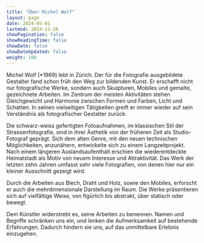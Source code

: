 ```yaml
---
title: "Über Michel Wolf"
layout: page
date: 2024-05-01
lastmod: 2024-11-26
showPagination: false
showReadingTime: false
showDate: false
showDateUpdated: false
weight: 100
---
```


Michel Wolf (*1969) lebt in Zürich. Der für die Fotografie ausgebildete
Gestalter fand schon früh den Weg zur bildenden Kunst. Er erschafft nicht nur
fotografische Werke, sondern auch Skulpturen, Mobiles und gemalte, gezeichnete
Arbeiten. Im Zentrum der meisten Aktivitäten stehen Gleichgewicht und Harmonie
zwischen Formen und Farben, Licht und Schatten. In seinen vielseitigen
Tätigkeiten greift er immer wieder auf sein Verständnis als fotografischer
Gestalter zurück.

Die schwarz-weiss gefertigten Fotoaufnahmen, im klassischen Stil der
Strassenfotografie, sind in ihrer Ästhetik von der früheren Zeit als
Studio-Fotograf geprägt. Sich dem alten Genre, mit den neuen technischen
Möglichkeiten, anzunähern, entwickelte sich zu einem Langzeitprojekt. Nach einem
längeren Auslandsaufenthalt erschien die wiederentdeckte Heimatstadt als Motiv
von neuem Interesse und Attraktivität. Das Werk der letzten zehn Jahren umfasst
sehr viele Fotografien, von denen hier nur ein kleiner Ausschnitt gezeigt wird.

Durch die Arbeiten aus Blech, Draht und Holz, sowie den Mobiles, erforscht er
auch die mehrdimensionale Darstellung im Raum. Die Werke präsentieren sich auf
vielfältige Weise, von figürlich bis abstrakt, über statisch oder bewegt.

Dem Künstler widerstrebt es, seine Arbeiten zu benennen. Namen und Begriffe
schränken uns ein, und lenken die Aufmerksamkeit auf bestehende Erfahrungen.
Dadurch hindern sie uns, auf das unmittelbare Erlebnis einzugehen.
